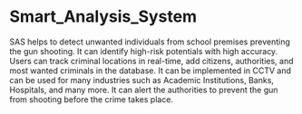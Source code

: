 # Smart_Analysis_System
SAS helps to detect unwanted individuals from school premises preventing the gun shooting. It can identify high-risk potentials with high accuracy. Users can track criminal locations in real-time, add citizens, authorities, and most wanted criminals in the database. It can be implemented in CCTV and can be used for many industries such as Academic Institutions, Banks, Hospitals, and many more. It can alert the authorities to prevent the gun from shooting before the crime takes place.
